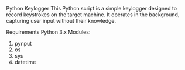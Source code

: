 Python Keylogger
This Python script is a simple keylogger designed to record keystrokes on the target machine. It operates in the background, capturing user input without their knowledge.

Requirements
Python 3.x
Modules:
1. pynput
2. os
3. sys
4. datetime
